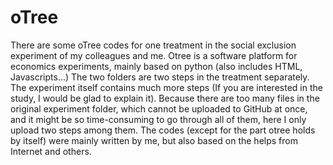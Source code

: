# oTree
There are some oTree codes for one treatment in the social exclusion experiment of my colleagues and me.
Otree is a software platform for economics experiments, mainly based on python (also includes HTML, Javascripts...)
The two folders are two steps in the treatment separately. 
The experiment itself contains much more steps (If you are interested in the study, I would be glad to explain it). 
Because there are too many files in the original experiment folder, which cannot be uploaded to GitHub at once, and it might be so time-consuming to go through all of them, here I only upload two steps among them.
The codes (except for the part otree holds by itself) were mainly written by me, but also based on the helps from Internet and others. 
